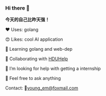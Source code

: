 ### Hi there 👋

**今天的自己比昨天强！**

❤️ Uses: golang

😍 Likes: cool AI application

🌱 Learning golang and web-dep

👯 Collaborating with [HDUHelp](https://github.com/hduhelp)

🤔 I’m looking for help with getting a internship

💬 Feel free to ask anything

Contact: 📧young_em@foxmail.com
